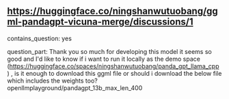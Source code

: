 ## https://huggingface.co/ningshanwutuobang/ggml-pandagpt-vicuna-merge/discussions/1

contains_question: yes

question_part: Thank you so much for developing this model it seems so good and I'd like to know if i want to run it locally as the demo space (https://huggingface.co/spaces/ningshanwutuobang/panda_gpt_llama_cpp ) , is it enough to download this ggml file or should i download the below file which includes the weights too? openllmplayground/pandagpt_13b_max_len_400